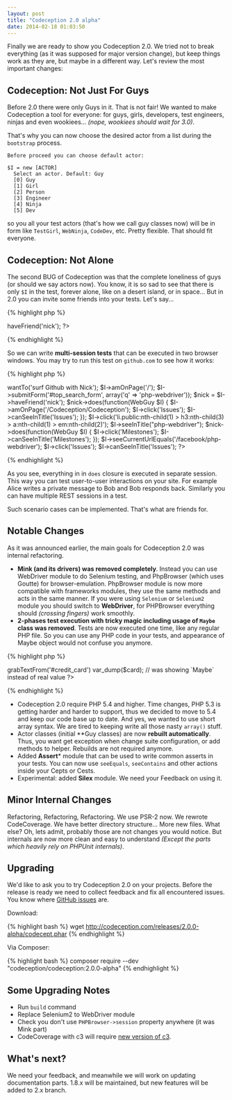 ```yaml
---
layout: post
title: "Codeception 2.0 alpha"
date: 2014-02-18 01:03:50
---
```


Finally we are ready to show you Codeception 2.0. We tried not to break everything (as it was supposed for major version change), but keep things work as they are, but maybe in a different way. Let's review the most important changes:

## Codeception: Not Just For Guys

Before 2.0 there were only Guys in it. That is not fair! We wanted to make Codeception a tool for everyone: for guys, girls, developers, test engineers, ninjas and even wookiees... *(nope, wookiees should wait for 3.0)*. 

That's why you can now choose the desired actor from a list during the `bootstrap` process.

```
Before proceed you can choose default actor:

$I = new [ACTOR]
  Select an actor. Default: Guy  
  [0] Guy
  [1] Girl
  [2] Person
  [3] Engineer
  [4] Ninja
  [5] Dev

```

so you all your test actors (that's how we call guy classes now) will be in form like `TestGirl`, `WebNinja`, `CodeDev`, etc. Pretty flexible. That should fit everyone.

## Codeception: Not Alone

The second BUG of Codeception was that the complete loneliness of guys (or should we say actors now). You know, it is so sad to see that there is only `$I` in the test, forever alone, like on a desert island, or in space... But in 2.0 you can invite some friends into your tests. Let's say...

{% highlight php %}
<?php
$I = new WebGuy($scenario);
$nick = $I->haveFriend('nick');
?>
{% endhighlight %}

So we can write **multi-session tests** that can be executed in two browser windows. 
You may try to run this test on `github.com` to see how it works:

{% highlight php %}
<?php
$I = new WebGuy($scenario);
$I->wantTo('surf Github with Nick');
$I->amOnPage('/');
$I->submitForm('#top_search_form', array('q' => 'php-webdriver'));
$nick = $I->haveFriend('nick');
$nick->does(function(WebGuy $I) {
    $I->amOnPage('/Codeception/Codeception');
    $I->click('Issues');
    $I->canSeeInTitle('Issues');
});
$I->click('li.public:nth-child(1) > h3:nth-child(3) > a:nth-child(1) > em:nth-child(2)');
$I->seeInTitle("php-webdriver");
$nick->does(function(WebGuy $I) {
    $I->click('Milestones');
    $I->canSeeInTitle('Milestones');
});
$I->seeCurrentUrlEquals('/facebook/php-webdriver');
$I->click('Issues');
$I->canSeeInTitle('Issues');
?>
{% endhighlight %}

As you see, everything in in `does` closure is executed in separate session. This way you can test user-to-user interactions on your site. For example Alice writes a private message to Bob and Bob responds back. Similarly you can have multiple REST sessions in a test. 

Such scenario cases can be implemented. That's what are friends for. 

## Notable Changes

As it was announced earlier, the main goals for Codeception 2.0 was internal refactoring.

* **Mink (and its drivers) was removed completely**. Instead you can use WebDriver module to do Selenium testing, and PhpBrowser (which uses Goutte) for browser-emulation. PhpBrowser module is now more compatible with frameworks modules, they use the same methods and acts in the same manner. If you were using `Selenium` or `Selenium2` module you should switch to **WebDriver**, for PHPBrowser everything should *(crossing fingers)* work smoothly.
* **2-phases test execution with tricky magic including usage of `Maybe` class was removed**. Tests are now executed one time, like any regular PHP file. So you can use any PHP code in your tests, and appearance of Maybe object would not confuse you anymore.

{% highlight php %}
<?php
$card = $I->grabTextFrom('#credit_card')
var_dump($card); // was showing `Maybe` instead of real value
?>
{% endhighlight %}

* Codeception 2.0 require PHP 5.4 and higher. Time changes, PHP 5.3 is getting harder and harder to support, thus we decided to move to 5.4 and keep our code base up to date. And yes, we wanted to use short array syntax. We are tired to keeping write all those nasty `array()` stuff.
* Actor classes (initial **Guy classes) are now **rebuilt automatically**. Thus, you want get exception when change suite configuration, or add methods to helper. Rebuilds are not required anymore.  
* Added **Assert*** module that can be used to write common asserts in your tests. You can now use `seeEquals`, `seeContains` and other actions inside your Cepts or Cests.
* Experimental: added **Silex** module. We need your Feedback on using it.

## Minor Internal Changes

Refactoring, Refactoring, Refactoring. We use PSR-2 now. We rewrote CodeCoverage. We have better directory structure... More new files. What else? Oh, lets admit, probably those are not changes you would notice. But internals are now more clean and easy to understand *(Except the parts which heavily rely on PHPUnit internals)*.

## Upgrading

We'd like to ask you to try Codeception 2.0 on your projects. Before the release is ready we need to collect feedback and fix all encountered issues. You know where [GitHub issues](https://github.com/Codeception/Codeception/issues?state=open) are. 

Download:

{% highlight bash %}
wget http://codeception.com/releases/2.0.0-alpha/codecept.phar
{% endhighlight %}

Via Composer:

{% highlight bash %}
composer require --dev "codeception/codeception:2.0.0-alpha" 
{% endhighlight %}

## Some Upgrading Notes

* Run `build` command
* Replace Selenium2 to WebDriver module
* Check you don't use `PHPBrowser->session` property anywhere (it was Mink part)
* CodeCoverage with c3 will require [new version of c3](https://github.com/Codeception/c3/tree/2.0).

## What's next?

We need your feedback, and meanwhile we will work on updating documentation parts. 1.8.x will be maintained, but new features will be added to 2.x branch. 